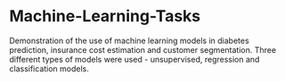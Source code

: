 # Machine-Learning-Tasks
Demonstration of the use of machine learning models in diabetes prediction, insurance cost estimation and customer segmentation. Three different types of models were used - unsupervised, regression and classification models.
